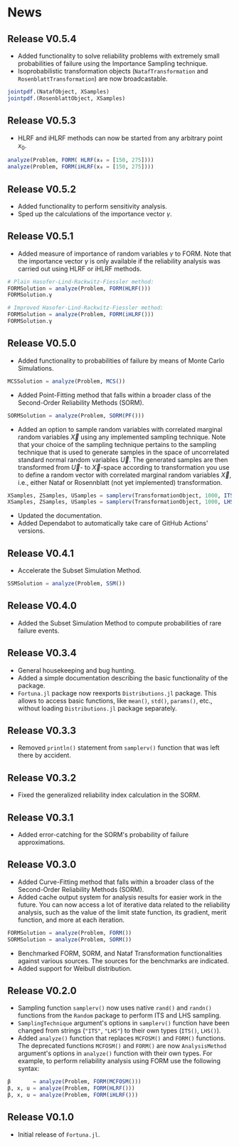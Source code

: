 # News

## Release V0.5.4

- Added functionality to solve reliability problems with extremely small probabilities of failure using the Importance Sampling technique.
- Isoprobabilistic transformation objects (`NatafTransformation` and `RosenblattTransformation`) are now broadcastable.

```julia
jointpdf.(NatafObject, XSamples)
jointpdf.(RosenblattObject, XSamples)
```

## Release V0.5.3

- HLRF and iHLRF methods can now be started from any arbitrary point $x_{0}$.

```julia
analyze(Problem, FORM( HLRF(x₀ = [150, 275])))
analyze(Problem, FORM(iHLRF(x₀ = [150, 275])))
```

## Release V0.5.2

- Added functionality to perform sensitivity analysis.
- Sped up the calculations of the importance vector $\gamma$. 

## Release V0.5.1

- Added measure of importance of random variables $\gamma$ to FORM. Note that the importance vector $\gamma$ is only available if the reliability analysis was carried out using HLRF or iHLRF methods.

```julia
# Plain Hasofer-Lind-Rackwitz-Fiessler method:
FORMSolution = analyze(Problem, FORM(HLRF()))
FORMSolution.γ

# Improved Hasofer-Lind-Rackwitz-Fiessler method:
FORMSolution = analyze(Problem, FORM(iHLRF()))
FORMSolution.γ
```

## Release V0.5.0

- Added functionality to probabilities of failure by means of Monte Carlo Simulations.

```julia
MCSSolution = analyze(Problem, MCS())
```

- Added Point-Fitting method that falls within a broader class of the Second-Order Reliability Methods (SORM).

```julia
SORMSolution = analyze(Problem, SORM(PF()))
```

- Added an option to sample random variables with correlated marginal random variables $\vec{X}$ using any implemented sampling technique. Note that your choice of the sampling technique pertains to the sampling technique that is used to generate samples in the space of uncorrelated standard normal random variables $\vec{U}$. The generated samples are then transformed from $\vec{U}$- to $\vec{X}$-space according to transformation you use to define a random vector with correlated marginal random variables $\vec{X}$, i.e., either Nataf or Rosennblatt (not yet implemented) transformation.

```julia
XSamples, ZSamples, USamples = samplerv(TransformationObject, 1000, ITS())
XSamples, ZSamples, USamples = samplerv(TransformationObject, 1000, LHS())
```

- Updated the documentation.
- Added Dependabot to automatically take care of GitHub Actions' versions.

## Release V0.4.1

- Accelerate the Subset Simulation Method.

```julia
SSMSolution = analyze(Problem, SSM())
```

## Release V0.4.0

- Added the Subset Simulation Method to compute probabilities of rare failure events.

## Release V0.3.4

- General housekeeping and bug hunting.
- Added a simple documentation describing the basic functionality of the package.
- `Fortuna.jl` package now reexports `Distributions.jl` package. This allows to access basic functions, like `mean()`, `std()`, `params()`, etc., without loading `Distributions.jl` package separately.

## Release V0.3.3

- Removed `println()` statement from `samplerv()` function that was left there by accident.

## Release V0.3.2

- Fixed the generalized reliability index calculation in the SORM.

## Release V0.3.1

- Added error-catching for the SORM's probability of failure approximations.

## Release V0.3.0

- Added Curve-Fitting method that falls within a broader class of the Second-Order Reliability Methods (SORM).
- Added cache output system for analysis results for easier work in the future. You can now access a lot of iterative data related to the reliability analysis, such as the value of the limit state function, its gradient, merit function, and more at each iteration.

```julia
FORMSolution = analyze(Problem, FORM())
SORMSolution = analyze(Problem, SORM())
```

- Benchmarked FORM, SORM, and Nataf Transformation functionalities against various sources. The sources for the benchmarks are indicated. 
- Added support for Weibull distribution.

## Release V0.2.0

- Sampling function `samplerv()` now uses native `rand()` and `randn()` functions from the `Random` package to perform ITS and LHS sampling.
- `SamplingTechnique` argument's options in `samplerv()` function have been changed from strings (`"ITS"`, `"LHS"`) to their own types (`ITS()`, `LHS()`).
- Added `analyze()` function that replaces `MCFOSM()` and `FORM()` functions. The deprecated functions `MCFOSM()` and `FORM()` are now `AnalysisMethod` argument's options in `analyze()` function with their own types. For example, to perform reliability analysis using FORM use the following syntax:

```julia
β       = analyze(Problem, FORM(MCFOSM()))
β, x, u = analyze(Problem, FORM(HLRF()))
β, x, u = analyze(Problem, FORM(iHLRF()))
```

## Release V0.1.0

- Initial release of `Fortuna.jl`.